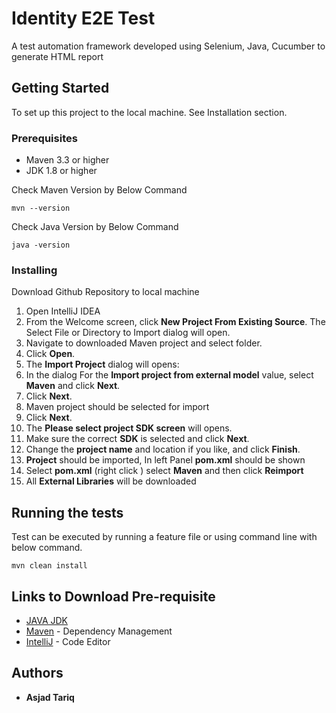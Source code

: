 # Identity E2E Test

A test automation framework developed using Selenium, Java, Cucumber to generate HTML report

## Getting Started
To set up this project to the local machine. See Installation section.

### Prerequisites

* Maven 3.3 or higher
* JDK 1.8 or higher

Check Maven Version by Below Command
```
mvn --version
```

Check Java Version by Below Command
```
java -version
```

### Installing

Download Github Repository to local machine

1. Open IntelliJ IDEA
2. From the Welcome screen, click **New Project From Existing Source**.
The Select File or Directory to Import dialog will open.
3. Navigate to downloaded Maven project and select folder.
4. Click **Open**.
5. The **Import Project** dialog will opens:
6. In the dialog For the **Import project from external model** value, select **Maven** and click **Next**.
7. Click **Next**.
8. Maven project should be selected for import
10. Click **Next**.
11. The **Please select project SDK screen** will opens.
12. Make sure the correct **SDK** is selected and click **Next**.
13. Change the **project name** and location if you like, and click **Finish**.
14. **Project** should be imported, In left Panel **pom.xml** should be shown
14. Select **pom.xml** (right click ) select **Maven** and then click **Reimport**
15. All **External Libraries** will be downloaded


## Running the tests

Test can be executed by running a feature file or using command line with below command.
```
mvn clean install
```


## Links to Download Pre-requisite

* [JAVA JDK](http://www.oracle.com/technetwork/java/javase/downloads/jdk9-downloads-3848520.html)
* [Maven](https://maven.apache.org/) - Dependency Management
* [IntelliJ](https://www.jetbrains.com/idea/download/#section=mac) - Code Editor

## Authors

* **Asjad Tariq**
